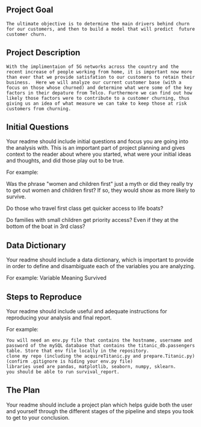 Project Goal
---------------------
    The ultimate objective is to determine the main drivers behind churn for our customers, and then to build a model that will predict  future customer churn.



Project Description
-------------------


    With the implimentaion of 5G networks across the country and the recent increase of people working from home, it is important now more than ever that we provide satisfation to our customers to retain their business.  Here we will analyze our current customer base (with a focus on those whose churned) and determine what were some of the key factors in their depature from Telco. Furthermore we can find out how likely those factors were to contribute to a customer churning, thus giving us an idea of what measure we can take to keep those at risk customers from churning.



Initial Questions
---------------------

Your readme should include initial questions and focus you are going into the analysis with. This is an important part of project planning and gives context to the reader about where you started, what were your initial ideas and thoughts, and did those play out to be true.

For example:

Was the phrase "women and children first" just a myth or did they really try to get out women and children first? If so, they would show as more likely to survive.

Do those who travel first class get quicker access to life boats?

Do families with small children get priority access? Even if they at the bottom of the boat in 3rd class?

Data Dictionary
---------------------

Your readme should include a data dictionary, which is important to provide in order to define and disambiguate each of the variables you are analyzing.

For example:
Variable 	Meaning
Survived 	
	
Steps to Reproduce
----------------------

Your readme should include useful and adequate instructions for reproducing your analysis and final report.

For example:

    You will need an env.py file that contains the hostname, username and password of the mySQL database that contains the titanic_db.passengers table. Store that env file locally in the repository.
    clone my repo (including the acquireTitanic.py and prepare.Titanic.py) (confirm .gitignore is hiding your env.py file)
    libraries used are pandas, matplotlib, seaborn, numpy, sklearn.
    you should be able to run survival_report.

The Plan
------------------------

Your readme should include a project plan which helps guide both the user and yourself through the different stages of the pipeline and steps you took to get to your conclusion.
